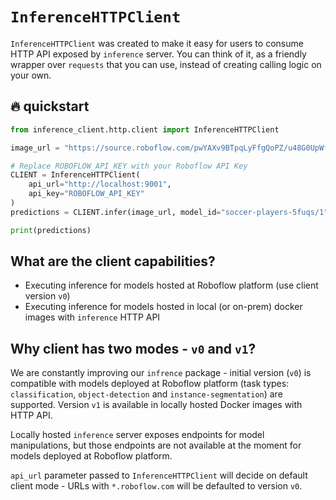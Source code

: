 # `InferenceHTTPClient`

`InferenceHTTPClient` was created to make it easy for users to consume HTTP API exposed by `inference` server. You
can think of it, as a friendly wrapper over `requests` that you can use, instead of creating calling logic on
your own.

## 🔥 quickstart

```python
from inference_client.http.client import InferenceHTTPClient

image_url = "https://source.roboflow.com/pwYAXv9BTpqLyFfgQoPZ/u48G0UpWfk8giSw7wrU8/original.jpg"

# Replace ROBOFLOW_API_KEY with your Roboflow API Key
CLIENT = InferenceHTTPClient(
    api_url="http://localhost:9001",
    api_key="ROBOFLOW_API_KEY"
)
predictions = CLIENT.infer(image_url, model_id="soccer-players-5fuqs/1")

print(predictions)
```

## What are the client capabilities?
* Executing inference for models hosted at Roboflow platform (use client version `v0`)
* Executing inference for models hosted in local (or on-prem) docker images with `inference` HTTP API

## Why client has two modes - `v0` and `v1`?
We are constantly improving our `infrence` package - initial version (`v0`) is compatible with
models deployed at Roboflow platform (task types: `classification`, `object-detection` and `instance-segmentation`)
are supported. Version `v1` is available in locally hosted Docker images with HTTP API. 

Locally hosted `inference` server exposes endpoints for model manipulations, but those endpoints are not available
at the moment for models deployed at Roboflow platform.

`api_url` parameter passed to `InferenceHTTPClient` will decide on default client mode - URLs with `*.roboflow.com`
will be defaulted to version `v0`.
